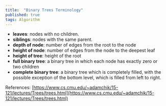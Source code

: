 ```yaml
---
title:  "Binary Trees Terminology"
published: true
tags: Algorithm
---
```


- **leaves**: nodes with no children.
- **siblings**: nodes with the same parent.
- **depth of node**: number of edges from the root to the node
- **height of node**: number of edges from the node to the deepest leaf
- **height of tree**: height of the root
- **full binary tree**: a binary tree in which each node has exactly zero or two children
- **complete binary tree**: a binary tree which is completely filled, with the possible
  exception of the bottom level, which is filled from left to right.

References: [https://www.cs.cmu.edu/~adamchik/15-121/lectures/Trees/trees.html](https://www.cs.cmu.edu/~adamchik/15-121/lectures/Trees/trees.html)
